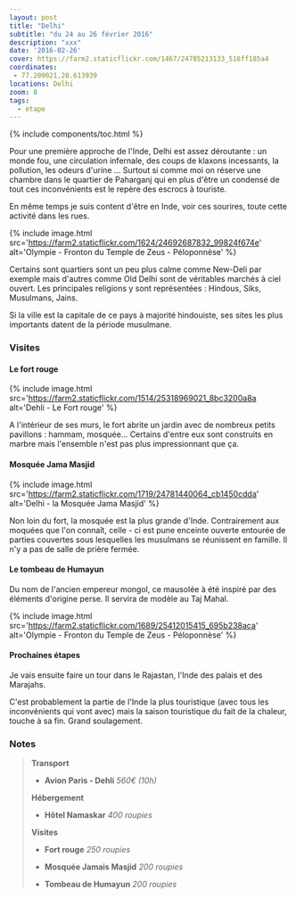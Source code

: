 ```yaml
---
layout: post
title: "Delhi"
subtitle: "du 24 au 26 février 2016"
description: "xxx"
date: '2016-02-26'
cover: https://farm2.staticflickr.com/1467/24785213133_516ff185a4
coordinates:
 - 77.209021,28.613939
locations: Delhi
zoom: 8
tags:
  - etape
---
```


{% include components/toc.html %}

Pour une première approche de l'Inde, Delhi est assez déroutante : un monde fou, une circulation infernale, des coups de klaxons incessants, la pollution, les odeurs d'urine ...
Surtout si comme moi on réserve une chambre dans le quartier de Paharganj qui en plus d'être un condensé de tout ces inconvénients est le repère des escrocs à touriste.

En même temps je suis content d'être en Inde, voir ces sourires, toute cette activité dans les rues.

{% include image.html
  src='https://farm2.staticflickr.com/1624/24692687832_99824f674e'
  alt='Olympie - Fronton du Temple de Zeus - Péloponnèse'
%}

Certains sont quartiers sont un peu plus calme comme New-Deli par exemple mais d'autres comme Old Delhi sont de véritables marchés à ciel ouvert. Les principales religions y sont représentées : Hindous, Siks, Musulmans, Jains.

Si la ville est la capitale de ce pays à majorité hindouiste, ses sites les plus importants datent de la période musulmane.


### Visites

#### Le fort rouge

{% include image.html
  src='https://farm2.staticflickr.com/1514/25318969021_8bc3200a8a
  alt='Dehli - Le Fort rouge'
%}

A l'intérieur de ses murs, le fort abrite un jardin avec de nombreux petits pavillons : hammam, mosquée... Certains d'entre eux sont construits en marbre mais l'ensemble n'est pas plus impressionnant  que ça.

#### Mosquée Jama Masjid

{% include image.html
  src='https://farm2.staticflickr.com/1719/24781440064_cb1450cdda'
  alt='Delhi - la Mosquée Jama Masjid'
%}

Non loin du fort, la mosquée est la plus grande d'Inde. Contrairement aux moquées que l'on connaît, celle - ci est pune enceinte ouverte entourée de parties couvertes sous lesquelles les musulmans se réunissent en famille. Il n'y a pas de salle de prière fermée.

#### Le tombeau de Humayun 

Du nom de l'ancien  empereur mongol,  ce mausolée à été inspiré par des éléments d'origine perse. Il servira de modèle au Taj Mahal.

{% include image.html
  src='https://farm2.staticflickr.com/1689/25412015415_695b238aca'
  alt='Olympie - Fronton du Temple de Zeus - Péloponnèse'
%}

#### Prochaines étapes 

Je vais ensuite faire un tour dans le Rajastan, l'Inde des palais et des Marajahs.

C'est probablement la partie de l'Inde la plus touristique  (avec tous les inconvénients qui vont avec) mais la saison touristique du fait de la chaleur, touche à sa fin. Grand soulagement.

### Notes

>**Transport**
>
>- **Avion Paris - Dehli** *560€ (10h)*
>
>**Hébergement**
>
>- **Hôtel Namaskar** *400 roupies*
>
>**Visites**
>
>- **Fort rouge** *250 roupies*
>
>- **Mosquée Jamais Masjid** *200 roupies*
>
>- **Tombeau de Humayun** *200 roupies*
